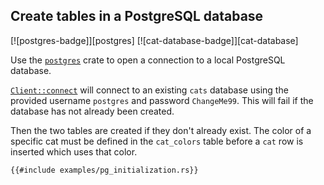 ## Create tables in a PostgreSQL database

[![postgres-badge]][postgres] [![cat-database-badge]][cat-database]

Use the [`postgres`] crate to open a connection to a local PostgreSQL database.

[`Client::connect`] will connect to an existing `cats` database using the
provided username `postgres` and password `ChangeMe99`. This will fail
if the database has not already been created.

Then the two tables are created if they don't already exist. The color
of a specific cat must be defined in the `cat_colors` table before a `cat`
row is inserted which uses that color.

```rust,no_run
{{#include examples/pg_initialization.rs}}
```

[`postgres`]: https://docs.rs/postgres/latest/postgres/index.html
[`Client::connect`]: https://docs.rs/postgres/latest/postgres/struct.Client.html#method.connect
